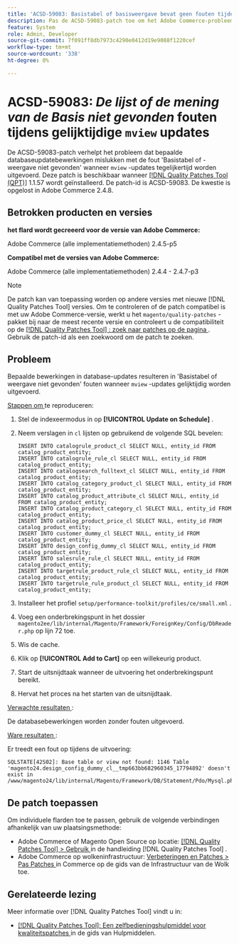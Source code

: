 ```yaml
---
title: 'ACSD-59083: Basistabel of basisweergave bevat geen fouten tijdens gelijktijdige weergaveupdates'
description: Pas de ACSD-59083-patch toe om het Adobe Commerce-probleem op te lossen waarbij bepaalde databaseupdatebewerkingen mislukken met de fout 'Basistabel of -weergave niet gevonden'.
feature: System
role: Admin, Developer
source-git-commit: 7f091ff8db7973c4290e0412d19e9088f1220cef
workflow-type: tm+mt
source-wordcount: '338'
ht-degree: 0%

---
```


# ACSD-59083: *De lijst of de mening van de Basis niet gevonden* fouten tijdens gelijktijdige `mview` updates

De ACSD-59083-patch verhelpt het probleem dat bepaalde databaseupdatebewerkingen mislukken met de fout &#39;Basistabel of -weergave niet gevonden&#39; wanneer `mview` -updates tegelijkertijd worden uitgevoerd. Deze patch is beschikbaar wanneer [[!DNL Quality Patches Tool (QPT)]](/help/tools/quality-patches-tool/quality-patches-tool-to-self-serve-quality-patches.md) 1.1.57 wordt geïnstalleerd. De patch-id is ACSD-59083. De kwestie is opgelost in Adobe Commerce 2.4.8.

## Betrokken producten en versies

**het flard wordt gecreeerd voor de versie van Adobe Commerce:**

Adobe Commerce (alle implementatiemethoden) 2.4.5-p5

**Compatibel met de versies van Adobe Commerce:**

Adobe Commerce (alle implementatiemethoden) 2.4.4 - 2.4.7-p3

>[!NOTE]
>
>De patch kan van toepassing worden op andere versies met nieuwe [!DNL Quality Patches Tool] versies. Om te controleren of de patch compatibel is met uw Adobe Commerce-versie, werkt u het `magento/quality-patches` -pakket bij naar de meest recente versie en controleert u de compatibiliteit op de [[!DNL Quality Patches Tool] : zoek naar patches op de pagina ](https://experienceleague.adobe.com/tools/commerce-quality-patches/index.html?lang=nl-NL) . Gebruik de patch-id als een zoekwoord om de patch te zoeken.

## Probleem

Bepaalde bewerkingen in database-updates resulteren in &#39;Basistabel of weergave niet gevonden&#39; fouten wanneer `mview` -updates gelijktijdig worden uitgevoerd.

<u> Stappen om </u> te reproduceren:

1. Stel de indexeermodus in op **[!UICONTROL Update on Schedule]** .
1. Neem verslagen in `cl` lijsten op gebruikend de volgende SQL bevelen:

   ```
   INSERT INTO catalogrule_product_cl SELECT NULL, entity_id FROM catalog_product_entity;
   INSERT INTO catalogrule_rule_cl SELECT NULL, entity_id FROM catalog_product_entity;
   INSERT INTO catalogsearch_fulltext_cl SELECT NULL, entity_id FROM catalog_product_entity;
   INSERT INTO catalog_category_product_cl SELECT NULL, entity_id FROM catalog_product_entity;
   INSERT INTO catalog_product_attribute_cl SELECT NULL, entity_id FROM catalog_product_entity;
   INSERT INTO catalog_product_category_cl SELECT NULL, entity_id FROM catalog_product_entity;
   INSERT INTO catalog_product_price_cl SELECT NULL, entity_id FROM catalog_product_entity;
   INSERT INTO customer_dummy_cl SELECT NULL, entity_id FROM catalog_product_entity;
   INSERT INTO design_config_dummy_cl SELECT NULL, entity_id FROM catalog_product_entity;
   INSERT INTO salesrule_rule_cl SELECT NULL, entity_id FROM catalog_product_entity;
   INSERT INTO targetrule_product_rule_cl SELECT NULL, entity_id FROM catalog_product_entity;
   INSERT INTO targetrule_rule_product_cl SELECT NULL, entity_id FROM catalog_product_entity;
   ```

1. Installeer het profiel `setup/performance-toolkit/profiles/ce/small.xml` .
1. Voeg een onderbrekingspunt in het dossier `magento2ee/lib/internal/Magento/Framework/ForeignKey/Config/DbReader.php` op lijn 72 toe.
1. Wis de cache.
1. Klik op **[!UICONTROL Add to Cart]** op een willekeurig product.
1. Start de uitsnijdtaak wanneer de uitvoering het onderbrekingspunt bereikt.
1. Hervat het proces na het starten van de uitsnijdtaak.

<u> Verwachte resultaten </u>:

De databasebewerkingen worden zonder fouten uitgevoerd.

<u> Ware resultaten </u>:

Er treedt een fout op tijdens de uitvoering:

```
SQLSTATE[42S02]: Base table or view not found: 1146 Table 'magento24.design_config_dummy_cl__tmp663bb682960345_17794892' doesn't exist in /www/magento24/lib/internal/Magento/Framework/DB/Statement/Pdo/Mysql.php:90
```

## De patch toepassen

Om individuele flarden toe te passen, gebruik de volgende verbindingen afhankelijk van uw plaatsingsmethode:

* Adobe Commerce of Magento Open Source op locatie: [[!DNL Quality Patches Tool]  > Gebruik ](/help/tools/quality-patches-tool/usage.md) in de handleiding [!DNL Quality Patches Tool] .
* Adobe Commerce op wolkeninfrastructuur: [ Verbeteringen en Patches > Pas Patches ](https://experienceleague.adobe.com/docs/commerce-cloud-service/user-guide/develop/upgrade/apply-patches.html?lang=nl-NL) in Commerce op de gids van de Infrastructuur van de Wolk toe.


## Gerelateerde lezing

Meer informatie over [!DNL Quality Patches Tool] vindt u in:

* [[!DNL Quality Patches Tool]: Een zelfbedieningshulpmiddel voor kwaliteitspatches ](/help/tools/quality-patches-tool/quality-patches-tool-to-self-serve-quality-patches.md) in de gids van Hulpmiddelen.
